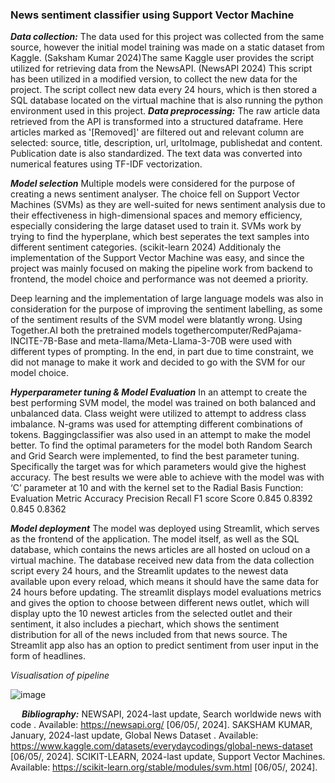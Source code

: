 ### ****News sentiment classifier using Support Vector Machine****

***Data collection:***
The data used for this project was collected from the same source, however the initial model training was made on a static dataset from Kaggle.  (Saksham Kumar 2024)The same Kaggle user provides the script utilized for retrieving data from the NewsAPI.  (NewsAPI 2024)
This script has been utilized in a modified version, to collect the new data for the project. The script collect new data every 24 hours, which is then stored a SQL database located on the virtual machine that is also running the python environment used in this project.
***Data preprocessing:***
The raw article data retrieved from the API is transformed into a structured dataframe. Here articles marked as '[Removed]' are filtered out and relevant column are selected: source, title, description, url, urltoImage, publishedat and content. Publication date is also standardized. 
The text data was converted into numerical features using TF-IDF vectorization. 

***Model selection***
Multiple models were considered for the purpose of creating a news sentiment analyser. The choice fell on Support Vector Machines (SVMs) as they are well-suited for news sentiment analysis due to their effectiveness in high-dimensional spaces and memory efficiency, especially considering the large dataset used to train it. SVMs work by trying to find the hyperplane, which best seperates the text samples into different sentiment categories. (scikit-learn 2024) 
Additionaly the implementation of the Support Vector Machine was easy, and since the project was mainly focused on making the pipeline work from backend to frontend, the model choice and performance was not deemed a priority.

Deep learning and the implementation of large language models was also in consideration for the purpose of improving the sentiment labelling, as some of the sentiment results of the SVM model were blatantly wrong. Using Together.AI both the pretrained models togethercomputer/RedPajama-INCITE-7B-Base and meta-llama/Meta-Llama-3-70B were used with different types of prompting. In the end, in part due to time constraint, we did not manage to make it work and decided to go with the SVM for our model choice.
 
***Hyperparameter tuning & Model Evaluation***
In an attempt to create the best performing SVM model, the model was trained on both balanced and unbalanced data. Class weight were utilized to attempt to address class imbalance. N-grams was used for attempting different combinations of tokens. Baggingclassifier was also used in an attempt to make the model better.
To find the optimal parameters for the model both Random Search and Grid Search were implemented, to find the best parameter tuning. Specifically the target was for which parameters would give the highest accuracy. The best results we were able to achieve with the model was with ‘C’ parameter at 10 and with the kernel set to the Radial Basis Function:
Evaluation Metric	Accuracy	Precision	Recall	F1 score
Score	0.845	0.8392	0.845	0.8362

***Model deployment***
The model was deployed using Streamlit, which serves as the frontend of the application. The model itself, as well as the SQL database, which contains the news articles are all hosted on ucloud on a virtual machine. 
The database received new data from the data collection script every 24 hours, and the Streamlit updates to the newest data available upon every reload, which means it should have the same data for 24 hours before updating. 
The streamlit displays model evaluations metrics and gives the option to choose between different news outlet, which will display upto the 10 newest articles from the selected outlet and their sentiment, it also includes a piechart, which shows the sentiment distribution for all of the news included from that news source. The Streamlit app also has an option to predict sentiment from user input in the form of headlines.

*Visualisation of pipeline*
 
![image](https://github.com/jogfx/MLops-exam/assets/71497575/facab2f6-cc98-4dfe-8fca-ce2c6e5b7498)

 
***Bibliography:***
NEWSAPI, 2024-last update, Search worldwide news with code . Available: https://newsapi.org/ [06/05/, 2024].
SAKSHAM KUMAR, January, 2024-last update, Global News Dataset . Available: https://www.kaggle.com/datasets/everydaycodings/global-news-dataset [06/05/, 2024].
SCIKIT-LEARN, 2024-last update, Support Vector Machines. Available: https://scikit-learn.org/stable/modules/svm.html [06/05/, 2024].

